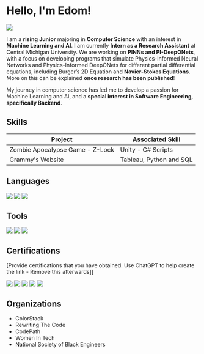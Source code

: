 # Hello, I'm Edom!
<a href="https://www.linkedin.com/in/edombelayneh"><img src="https://img.shields.io/badge/-LinkedIn-0072b1?&style=for-the-badge&logo=linkedin&logoColor=white" /></a>

I am a **rising Junior** majoring in **Computer Science** with an interest in **Machine Learning and AI**. I am currently **Intern as a Research Assistant** at Central Michigan University. We are working on **PINNs and PI-DeepONets**, with a focus on developing programs that simulate Physics-Informed Neural Networks and Physics-Informed DeepONets for different partial differential equations, including Burger’s 2D Equation and **Navier-Stokes Equations**. More on this can be explained **once research has been published**!

My journey in computer science has led me to develop a passion for Machine Learning and AI, and a **special interest in Software Engineering, specifically Backend**.

## Skills

| Project                                       | Associated Skill           |
|-----------------------------------------------|----------------------------|
| Zombie Apocalypse Game - Z-Lock               | Unity - C# Scripts         |
| Grammy's Website                              | Tableau, Python and SQL    |


## Languages
<div>
    <img src="https://img.shields.io/badge/-Java-red?&style=for-the-badge&logo=Java&logoColor=white" />
    <img src="https://img.shields.io/badge/-Python-1679A7?&style=for-the-badge&logo=Python&logoColor=white" />
    <img src="https://img.shields.io/badge/-Swift-EF3B2D?&style=for-the-badge&logo=Swift&logoColor=white" />
</div>

## Tools
<div>
    <img src="https://img.shields.io/badge/-Eclipse-1679A7?&style=for-the-badge&logo=Eclipse&logoColor=white" />
    <img src="https://img.shields.io/badge/-JupyterNotebook-orange?&style=for-the-badge&logo=Jupyter&logoColor=white" />
    <img src="https://img.shields.io/badge/-MySQL-1679A7?&style=for-the-badge&logo=mysql&logoColor=white" />
</div>


## Certifications
[Provide certifications that you have obtained. Use ChatGPT to help create the link - Remove this afterwards]]
<div>
<img src="https://img.shields.io/badge/-Google CyberSecurity Certificate-1679A7?&style=for-the-badge&logo=google&logoColor=white" />
<img src="https://img.shields.io/badge/-Python Specialist | Global Tech Experience-1679A7?&style=for-the-badge&logo=python&logoColor=white" />
<img src="https://img.shields.io/badge/-SQL Specialist-1679A7?&style=for-the-badge&logo=mysql&logoColor=white" />
<img src="https://img.shields.io/badge/-CDSA-006400?&style=for-the-badge&logoColor=white" />
<img src="https://img.shields.io/badge/-CCD-000080?&style=for-the-badge&logoColor=white" />
</div>

## Organizations
- ColorStack
- Rewriting The Code
- CodePath
- Women In Tech
- National Society of Black Engineers
